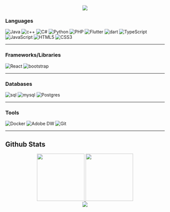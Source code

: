 <h1 align="center">
 <a href="https://github.com/bekirglr">
  <img src="https://i.gifer.com/origin/ec/ece24da41372e155a576707cf1492f63.gif">
  </a>
</h1>


### Languages
![Java](https://img.shields.io/badge/Java-c40000?style=for-the-badge&logo=java&logoColor=white)
![c++](https://img.shields.io/badge/C%2B%2B-00599C?style=for-the-badge&logo=c%2B%2B&logoColor=white)
![C#](https://img.shields.io/badge/c%23-%23239120.svg?style=for-the-badge&logo=c-sharp&logoColor=white)
![Python](https://img.shields.io/badge/python-3670A0?style=for-the-badge&logo=python&logoColor=ffdd54)
![PHP](https://img.shields.io/badge/PHP-777BB4?style=for-the-badge&logo=php&logoColor=white)
![Flutter](https://img.shields.io/badge/Flutter-005C84?style=for-the-badge&logo=flutter&logoColor=white)
![dart](https://img.shields.io/badge/dart-005C84?style=for-the-badge&logo=dart&logoColor=white)
![TypeScript](https://img.shields.io/badge/typescript-%23007ACC.svg?style=for-the-badge&logo=typescript&logoColor=white)
![JavaScript](https://img.shields.io/badge/javascript-%23323330.svg?style=for-the-badge&logo=javascript&logoColor=%23F7DF1E)
![HTML5](https://img.shields.io/badge/html5-%23E34F26.svg?style=for-the-badge&logo=html5&logoColor=white)
![CSS3](https://img.shields.io/badge/css3-%231572B6.svg?style=for-the-badge&logo=css3&logoColor=white)

---
### Frameworks/Libraries



![React](https://img.shields.io/badge/React-20232A?style=for-the-badge&logo=react&logoColor=61DAFB)
![bootstrap](https://img.shields.io/badge/Bootstrap-563D7C?style=for-the-badge&logo=bootstrap&logoColor=white)

---

### Databases

![sql](https://img.shields.io/badge/SQL-005C84?style=for-the-badge&logo=sql&logoColor=white)
![mysql](https://img.shields.io/badge/MySQL-005C84?style=for-the-badge&logo=mysql&logoColor=white)
![Postgres](https://img.shields.io/badge/postgres-%23316192.svg?style=for-the-badge&logo=postgresql&logoColor=white)

---

### Tools

![Docker](https://img.shields.io/badge/docker-gray?style=for-the-badge&logo=docker&logoColor=white)
![Adobe DW](https://img.shields.io/badge/adobe%20dreamweaver-green?style=for-the-badge&logo=adobe%20dreamweaver&logoColor=white)
![Git](https://img.shields.io/badge/git-c44d00?style=for-the-badge&logo=git&logoColor=white)

---

<h2 align="left" id="macropower-tech">Github Stats  </h2>

<div align="center">
  <a href="https://github.com/bekirglr">
  <img height="150px" src="https://github-readme-stats.vercel.app/api?username=bekirglr&show_icons=true&theme=gruvbox&include_all_commits=true&count_private=true" />
  <img height="150px" src="https://github-readme-stats.vercel.app/api/top-langs/?username=bekirglr&layout=compact&langs_count=7&theme=gruvbox" />
  </a>
</div>
<div align="center" width="100">
  <img src="https://github-profile-trophy.vercel.app/?username=bekirglr&column=8&theme=gruvbox&no-frame=true&margin-w=3&margin-h=5"/>
</div>
